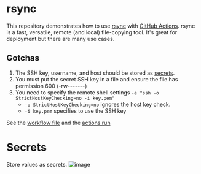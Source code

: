 # rsync
This repository demonstrates how to use [rsync](https://linux.die.net/man/1/rsync) with [GitHub Actions](https://docs.github.com/en/actions). rsync is a fast, versatile, remote (and local) file-copying tool. It's great for deployment but there are many use cases.

## Gotchas
1. The SSH key, username, and host should be stored as [secrets](https://docs.github.com/en/actions/security-guides/encrypted-secrets#creating-encrypted-secrets-for-a-repository).
2. You must put the secret SSH key in a file and ensure the file has permission 600 (-rw-------)
3. You need to specify the remote shell settings `-e "ssh -o StrictHostKeyChecking=no -i key.pem"`
   - `-o StrictHostKeyChecking=no` ignores the host key check.
   - `-i key.pem` specifies to use the SSH key

See the [workflow file](https://github.com/austenstone/rsync/blob/main/.github/workflows/rsync.yml) and the [actions run](https://github.com/austenstone/rsync/runs/6708535239?check_suite_focus=true)

# Secrets
Store values as secrets.
![image](https://user-images.githubusercontent.com/22425467/175047976-d0d5c839-d61c-4647-abff-7dfe8c6409e6.png)

